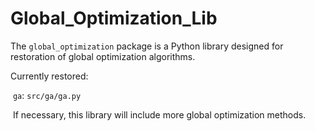 # Global_Optimization_Lib

The `global_optimization` package is a Python library designed for restoration of global optimization algorithms.

Currently restored:

​	`ga`: `src/ga/ga.py`

​	If necessary, this library will include more global optimization methods.